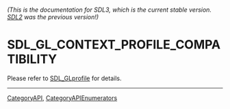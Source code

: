 ###### (This is the documentation for SDL3, which is the current stable version. [SDL2](https://wiki.libsdl.org/SDL2/) was the previous version!)
# SDL_GL_CONTEXT_PROFILE_COMPATIBILITY

Please refer to [SDL_GLprofile](SDL_GLprofile) for details.

----
[CategoryAPI](CategoryAPI), [CategoryAPIEnumerators](CategoryAPIEnumerators)


